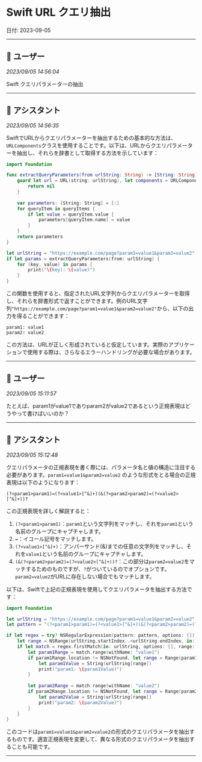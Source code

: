 # Swift URL クエリ抽出

日付: 2023-09-05

---

## 👤 ユーザー
*2023/09/05 14:56:04*

Swift クエリパラメーターの抽出

---

## 🤖 アシスタント
*2023/09/05 14:56:35*

SwiftでURLからクエリパラメーターを抽出するための基本的な方法は、`URLComponents`クラスを使用することです。以下は、URLからクエリパラメーターを抽出し、それらを辞書として取得する方法を示しています：

```swift
import Foundation

func extractQueryParameters(from urlString: String) -> [String: String]? {
    guard let url = URL(string: urlString), let components = URLComponents(url: url, resolvingAgainstBaseURL: true), let queryItems = components.queryItems else {
        return nil
    }
    
    var parameters: [String: String] = [:]
    for queryItem in queryItems {
        if let value = queryItem.value {
            parameters[queryItem.name] = value
        }
    }
    return parameters
}

let urlString = "https://example.com/page?param1=value1&param2=value2"
if let params = extractQueryParameters(from: urlString) {
    for (key, value) in params {
        print("\(key): \(value)")
    }
}
```

この関数を使用すると、指定されたURL文字列からクエリパラメーターを取得し、それらを辞書形式で返すことができます。例のURL文字列`"https://example.com/page?param1=value1&param2=value2"`から、以下の出力を得ることができます：

```
param1: value1
param2: value2
```

この方法は、URLが正しく形成されていると仮定しています。実際のアプリケーションで使用する際は、さらなるエラーハンドリングが必要な場合があります。

---

## 👤 ユーザー
*2023/09/05 15:11:57*

たとえば、param1がvalue1でありparam2がvalue2であるという正規表現はどうやって書けばいいのか？

---

## 🤖 アシスタント
*2023/09/05 15:12:48*

クエリパラメータの正規表現を書く際には、パラメータ名と値の構造に注目する必要があります。`param1=value1&param2=value2` のような形式をとる場合の正規表現は以下のようになります：

```
(?<param1>param1)=(?<value1>[^&]+)(&(?<param2>param2)=(?<value2>[^&]+))?
```

この正規表現を詳しく解説すると：

1. `(?<param1>param1)`：`param1`という文字列をマッチし、それを`param1`という名前のグループにキャプチャします。
2. `=`：イコール記号をマッチします。
3. `(?<value1>[^&]+)`：アンパーサンド(&)までの任意の文字列をマッチし、それを`value1`という名前のグループにキャプチャします。
4. `(&(?<param2>param2)=(?<value2>[^&]+))?`：この部分は`param2=value2`をマッチするためのものですが、`?`がついているのでオプションです。`param2=value2`がURLに存在しない場合でもマッチします。

以下は、Swiftで上記の正規表現を使用してクエリパラメータを抽出する方法です：

```swift
import Foundation

let urlString = "https://example.com/page?param1=value1&param2=value2"
let pattern = "(?<param1>param1)=(?<value1>[^&]+)(&(?<param2>param2)=(?<value2>[^&]+))?"

if let regex = try? NSRegularExpression(pattern: pattern, options: []) {
    let range = NSRange(urlString.startIndex..<urlString.endIndex, in: urlString)
    if let match = regex.firstMatch(in: urlString, options: [], range: range) {
        let param1Range = match.range(withName: "value1")
        if param1Range.location != NSNotFound, let range = Range(param1Range, in: urlString) {
            let param1Value = String(urlString[range])
            print("param1: \(param1Value)")
        }
        
        let param2Range = match.range(withName: "value2")
        if param2Range.location != NSNotFound, let range = Range(param2Range, in: urlString) {
            let param2Value = String(urlString[range])
            print("param2: \(param2Value)")
        }
    }
}
```

このコードは`param1=value1&param2=value2`の形式のクエリパラメータを抽出するものです。適宜正規表現を変更して、異なる形式のクエリパラメータを抽出することも可能です。

---
